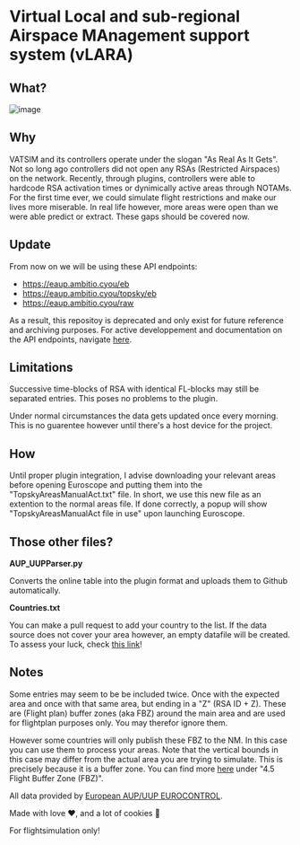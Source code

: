 # Virtual Local and sub-regional Airspace MAnagement support system (vLARA)


## What?
![image](https://user-images.githubusercontent.com/51272243/159242206-294ff5c4-ec67-424d-b993-c40feb0ce1f8.png)

## Why
VATSIM and its controllers operate under the slogan "As Real As It Gets". Not so long ago controllers did not open any RSAs (Restricted Airspaces) on the network. Recently, through plugins, controllers were able to hardcode RSA activation times or dynimically active areas through NOTAMs. For the first time ever, we could simulate flight restrictions and make our lives more miserable. In real life however, more areas were open than we were able predict or extract. These gaps should be covered now.  

## Update
From now on we will be using these API endpoints:
* https://eaup.ambitio.cyou/eb
* https://eaup.ambitio.cyou/topsky/eb
* https://eaup.ambitio.cyou/raw

As a result, this repositoy is deprecated and only exist for future reference and archiving purposes.
For active developpement and documentation on the API endpoints, navigate [here](https://gitlab.com/portugal-vacc/eaup/).

## Limitations
Successive time-blocks of RSA with identical FL-blocks may still be separated entries. This poses no problems to the plugin.

Under normal circumstances the data gets updated once every morning. This is no guarentee however until there's a host device for the project.

## How
Until proper plugin integration, I advise downloading your relevant areas before opening Euroscope and putting them into the "TopskyAreasManualAct.txt" file. In short, we use this new file as an extention to the normal areas file. If done correctly, a popup will show "TopskyAreasManualAct file in use" upon launching Euroscope.

## Those other files?
**AUP_UUPParser.py**

Converts the online table into the plugin format and uploads them to Github automatically.


**Countries.txt**

You can make a pull request to add your country to the list. If the data source does not cover your area however, an empty datafile will be created. 
To assess your luck, check [this link](https://www.lara-eu.org/)!

## Notes

Some entries may seem to be be included twice. Once with the expected area and once with that same area, but ending in a "Z" (RSA ID + Z). These are (Flight plan) buffer zones (aka FBZ) around the main area and are used for flightplan purposes only. You may therefor ignore them.

However some countries will only publish these FBZ to the NM. In this case you can use them to process your areas. Note that the vertical bounds in this case may differ from the actual area you are trying to simulate. This is precisely because it is a buffer zone. You can find more [here](https://www.eurocontrol.int/sites/default/files/2020-07/eurocontrol-nm-fpl-req-guidilines-v1.3.pdf) under "4.5 Flight Buffer Zone (FBZ)".

All data provided by [European AUP/UUP EUROCONTROL](https://www.public.nm.eurocontrol.int/PUBPORTAL/gateway/spec/).

Made with love ❤, and a lot of cookies 🍪

For flightsimulation only!

